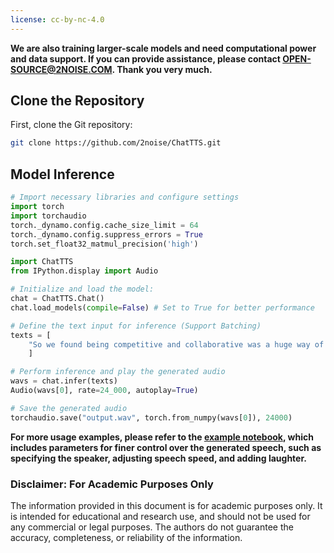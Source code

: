 ```yaml
---
license: cc-by-nc-4.0
---
```



**We are also training larger-scale models and need computational power and data support. If you can provide assistance, please contact OPEN-SOURCE@2NOISE.COM. Thank you very much.**

## Clone the Repository
First, clone the Git repository:
```bash
git clone https://github.com/2noise/ChatTTS.git
```

## Model Inference


```python
# Import necessary libraries and configure settings
import torch
import torchaudio
torch._dynamo.config.cache_size_limit = 64
torch._dynamo.config.suppress_errors = True
torch.set_float32_matmul_precision('high')

import ChatTTS
from IPython.display import Audio

# Initialize and load the model: 
chat = ChatTTS.Chat()
chat.load_models(compile=False) # Set to True for better performance

# Define the text input for inference (Support Batching)
texts = [
    "So we found being competitive and collaborative was a huge way of staying motivated towards our goals, so one person to call when you fall off, one person who gets you back on then one person to actually do the activity with.",
    ]

# Perform inference and play the generated audio
wavs = chat.infer(texts)
Audio(wavs[0], rate=24_000, autoplay=True)

# Save the generated audio 
torchaudio.save("output.wav", torch.from_numpy(wavs[0]), 24000)
```
**For more usage examples, please refer to the [example notebook](https://github.com/2noise/ChatTTS/blob/main/example.ipynb), which includes parameters for finer control over the generated speech, such as specifying the speaker, adjusting speech speed, and adding laughter.**






### Disclaimer: For Academic Purposes Only

The information provided in this document is for academic purposes only. It is intended for educational and research use, and should not be used for any commercial or legal purposes. The authors do not guarantee the accuracy, completeness, or reliability of the information.